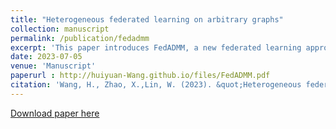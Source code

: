 ```yaml
---
title: "Heterogeneous federated learning on arbitrary graphs"
collection: manuscript
permalink: /publication/fedadmm
excerpt: 'This paper introduces FedADMM, a new federated learning approach for parameter estimation considering heterogeneity among an exceedingly large number of devices in distribution, communication, and accessibility. [Download paper here](http://huiyuan-Wang.github.io/files/FedADMM.pdf)'
date: 2023-07-05
venue: 'Manuscript'
paperurl : http://huiyuan-Wang.github.io/files/FedADMM.pdf
citation: 'Wang, H., Zhao, X.,Lin, W. (2023). &quot;Heterogeneous federated learning on arbitrary graphs.&quot; <i>Manuscript</i>.'
---
```

[Download paper here](http://huiyuan-Wang.github.io/files/FedADMM.pdf)
